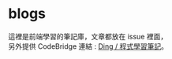 # blogs

這裡是前端學習的筆記庫，文章都放在 issue 裡面，</br>
另外提供 CodeBridge 連結 : [Ding / 程式學習筆記](https://dingdingdingliu.coderbridge.io/)。
